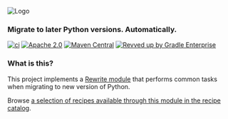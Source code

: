 ![Logo](https://github.com/openrewrite/rewrite/raw/main/doc/logo-oss.png)
### Migrate to later Python versions. Automatically.

[![ci](https://github.com/openrewrite/rewrite-migrate-python/actions/workflows/ci.yml/badge.svg)](https://github.com/openrewrite/rewrite-migrate-python/actions/workflows/ci.yml)
[![Apache 2.0](https://img.shields.io/github/license/openrewrite/rewrite-migrate-python.svg)](https://www.apache.org/licenses/LICENSE-2.0)
[![Maven Central](https://img.shields.io/maven-central/v/org.openrewrite.recipe/rewrite-migrate-python.svg)](https://mvnrepository.com/artifact/org.openrewrite.recipe/rewrite-migrate-python)
[![Revved up by Gradle Enterprise](https://img.shields.io/badge/Revved%20up%20by-Gradle%20Enterprise-06A0CE?logo=Gradle&labelColor=02303A)](https://ge.openrewrite.org/scans)

### What is this?

This project implements a [Rewrite module](https://github.com/openrewrite/rewrite) that performs common tasks when migrating to new version of Python.

Browse [a selection of recipes available through this module in the recipe catalog](https://docs.openrewrite.org/recipes/python/migrate).
